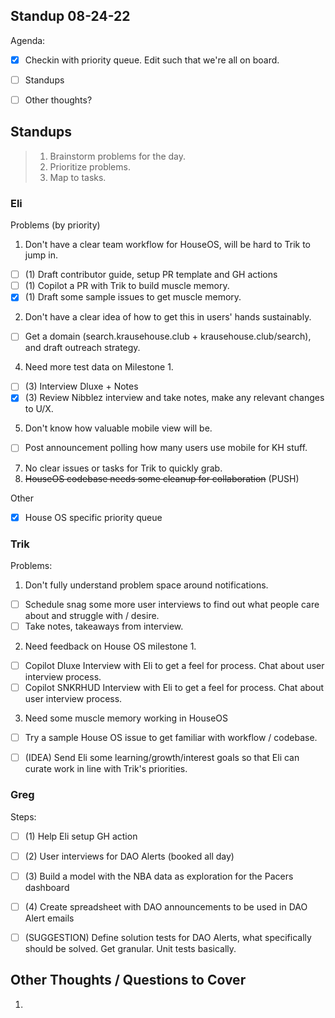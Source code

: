 ## Standup 08-24-22

Agenda:
- [x] Checkin with priority queue.  Edit such that we're all on board.
- [ ] Standups
- [ ] Other thoughts?



## Standups
> 1. Brainstorm problems for the day.
> 2. Prioritize problems.
> 3. Map to tasks.



### Eli
Problems (by priority)
1. Don't have a clear team workflow for HouseOS, will be hard to Trik to jump in.
- [ ] (1) Draft contributor guide, setup PR template and GH actions
- [ ] (1) Copilot a PR with Trik to build muscle memory.
- [x] (1) Draft some sample issues to get muscle memory.
2. Don't have a clear idea of how to get this in users' hands sustainably.
  - [ ] Get a domain (search.krausehouse.club + krausehouse.club/search), and draft outreach strategy.
4. Need more test data on Milestone 1.
- [ ] (3) Interview Dluxe + Notes
- [x] (3) Review Nibblez interview and take notes, make any relevant changes to U/X.

5. Don't know how valuable mobile view will be.
- [ ] Post announcement polling how many users use mobile for KH stuff.
7. No clear issues or tasks for Trik to quickly grab.
8. ~~HouseOS codebase needs some cleanup for collaboration~~ (PUSH)

Other
- [x] House OS specific priority queue



### Trik

Problems:
1. Don't fully understand problem space around notifications.
- [ ] Schedule snag some more user interviews to find out what people care about and struggle with / desire.
- [ ] Take notes, takeaways from interview.
2. Need feedback on House OS milestone 1.
- [ ] Copilot Dluxe Interview with Eli to get a feel for process.  Chat about user interview process.
- [ ] Copilot SNKRHUD Interview with Eli to get a feel for process.  Chat about user interview process.
3. Need some muscle memory working in HouseOS
- [ ] Try a sample House OS issue to get familiar with workflow / codebase.
- [ ] (IDEA) Send Eli some learning/growth/interest goals so that Eli can curate work in line with Trik's priorities.



### Greg

Steps:
- [ ] (1) Help Eli setup GH action
- [ ] (2) User interviews for DAO Alerts (booked all day)
- [ ] (3) Build a model with the NBA data as exploration for the Pacers dashboard
- [ ] (4) Create spreadsheet with DAO announcements to be used in DAO Alert emails
- [ ] (SUGGESTION) Define solution tests for DAO Alerts, what specifically should be solved.  Get granular.  Unit tests basically.


## Other Thoughts / Questions to Cover
1. 
